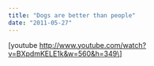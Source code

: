 ```yaml
---
title: "Dogs are better than people"
date: "2011-05-27"
---
```


\[youtube http://www.youtube.com/watch?v=BXpdmKELE1k&w=560&h=349\]
